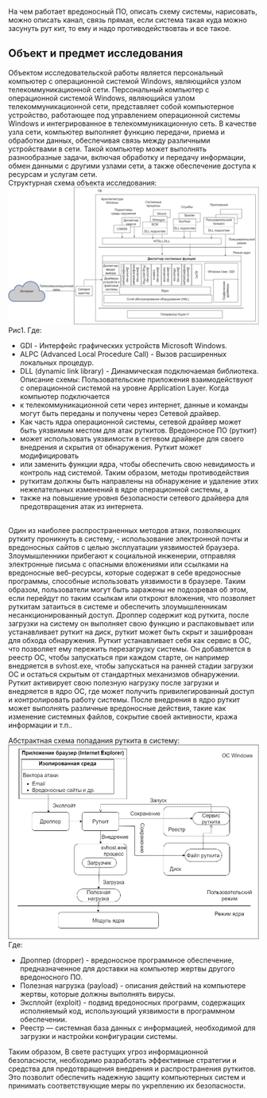 На чем работает вредоносный ПО, описать схему системы, нарисовать, можно описать канал, связь прямая, если система такая
куда можно засунуть рут кит, то ему и надо противодействовтаь и все такое.
## Объект и предмет исследования ##
Объектом исследовательской работы является персональный компьютер с операционной системой Windows, являющийся узлом 
телекоммуникационной сети.
Персональный компьютер с операционной системой Windows, являющийся узлом телекоммуникационной сети, представляет собой 
компьютерное устройство, работающее под управлением операционной системы Windows и интегрированное в телекоммуникационную сеть.
В качестве узла сети, компьютер выполняет функцию передачи, приема и обработки данных, обеспечивая связь между различными
устройствами в сети. Такой компьютер может выполнять разнообразные задачи, включая обработку и передачу информации,
обмен данными с другими узлами сети, а также обеспечение доступа к ресурсам и услугам сети. </br>
Структурная схема объекта исследования: </br>
![scheme (1).png](scheme%20%281%29.png)
Рис1. Где:
- GDI - Интерфейс графических устройств Microsoft Windows. </br>
- ALPC (Advanced Local Procedure Call) - Вызов расширенных локальных процедур. </br>
- DLL (dynamic link library) - Динамическая подключаемая библиотека. </br>
Описание схемы:
Пользовательские приложения взаимодействуют с операционной системой на уровне Application Layer. Когда компьютер подключается 
- к телекоммуникационной сети через интернет, данные и команды могут быть переданы и получены через Сетевой драйвер. 
- Как часть ядра операционной системы, сетевой драйвер может быть уязвимым местом для атак руткитов. Вредоносное ПО (руткит)
- может использовать уязвимости в сетевом драйвере для своего внедрения и скрытия от обнаружения. Руткит может модифицировать
- или заменить функции ядра, чтобы обеспечить свою невидимость и контроль над системой. Таким образом, методы противодействия 
- руткитам должны быть направлены на обнаружение и удаление этих нежелательных изменений в ядре операционной системы, а 
- также на повышение уровня безопасности сетевого драйвера для предотвращения атак из интернета.
</br></br>

Один из наиболее распространенных методов атаки, позволяющих руткиту проникнуть в систему, - использование электронной 
почты и вредоносных сайтов с целью эксплуатации уязвимостей браузера. 
Злоумышленники прибегают к социальной инженерии, отправляя электронные письма с опасными вложениями
или ссылками на вредоносные веб-ресурсы, которые содержат в себе вредоносные программы, способные использовать уязвимости в браузере.
Таким образом, пользователи могут быть заражены не подозревая об этом, если перейдут по таким ссылкам или откроют вложения, 
что позволяет руткитам затаиться в системе и обеспечить злоумышленникам несанкционированный доступ. Дроппер содержит код руткита,
после загрузки на систему он выполняет свою функцию и распаковывает или устанавливает руткит на диск, руткит может быть скрыт и
зашифрован для обхода обнаружения. Руткит устанавливает себя как сервис в ОС, что позволяет ему пережить перезагрузку системы. 
Он добавляется в реестр ОС, чтобы запускаться при каждом старте, он например внедряется в svhost.exe, чтобы запускаться 
на ранней стадии загрузки ОС и остаться скрытым от стандартных механизмов обнаружении. Руткит активирует свою полезную нагрузку 
после загрузки и внедряется в ядро ОС, где может получить привилегированный доступ и контролировать работу системы.
После внедрения в ядро руткит может выполнять различные вредоносные действия, такие как изменение системных файлов, 
сокрытие своей активности, кража информации и т.п..

Абстрактная схема попадания руткита в систему: </br>
![scheme_browser_rootkit (1).png](scheme_browser_rootkit%20%281%29.png)
Где: </br>
- Дроппер (dropper) - вредоносное программное обеспечение, предназначенное для доставки на компьютер жертвы другого вредоносного ПО.
- Полезная нагрузка (payload) - описания действий на компьютере жертвы, которые должны выполнять вирусы.
- Эксплойт (exploit) - подвид вредоносных программ, содержащих исполняемый код, использующий уязвимости в программном обеспечении.
- Реестр — системная база данных с информацией, необходимой для загрузки и настройки конфигурации системы.

Таким образом,  В свете растущих угроз информационной безопасности, необходимо разработать эффективные стратегии и 
средства для предотвращения внедрения и распространения руткитов. Это позволит обеспечить надежную защиту компьютерных
систем и принимать соответствующие меры по укреплению их безопасности.

